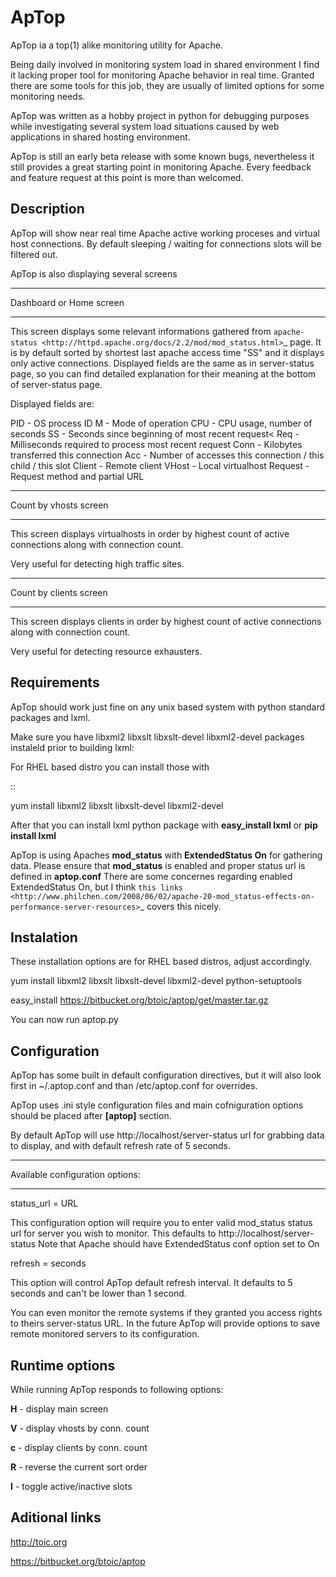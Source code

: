 ApTop
=====

ApTop ia a top(1) alike monitoring utility for Apache.

Being daily involved in monitoring system load in shared environment I find it lacking proper tool for monitoring Apache behavior in real time. Granted there are some tools for this job, they are usually of limited options for some monitoring needs.

ApTop was written as a hobby project in python for debugging purposes while investigating several system load situations caused by web applications in shared hosting environment.

ApTop is still an early beta release with some known bugs, nevertheless it still provides a great starting point in monitoring Apache. Every feedback and feature request at this point is more than welcomed.


Description
-----------

ApTop will show near real time Apache active working proceses and virtual host connections. By default sleeping / waiting for connections slots will be filtered out. 

ApTop is also displaying several screens 

************************
Dashboard or Home screen
************************

This screen displays some relevant informations gathered from `apache-status <http://httpd.apache.org/docs/2.2/mod/mod_status.html>`_ page.
It is by default sorted by shortest last apache access time "SS" and it displays only active connections. Displayed fields are the same as in server-status page, so you can find detailed explanation for their meaning at the bottom of server-status page.

Displayed fields are:

PID - OS process ID
M - Mode of operation
CPU - CPU usage, number of seconds
SS - Seconds since beginning of most recent request<
Req - Milliseconds required to process most recent request
Conn - Kilobytes transferred this connection
Acc - Number of accesses this connection / this child / this slot
Client - Remote client
VHost - Local virtualhost
Request - Request method and partial URL

**********************
Count by vhosts screen
**********************

This screen displays virtualhosts in order by highest count of active connections along with connection count.

Very useful for detecting high traffic sites.

***********************
Count by clients screen
***********************

This screen displays clients in order by highest count of active connections along with connection count.

Very useful for detecting resource exhausters.


Requirements
------------
ApTop should work just fine on any unix based system with python standard
packages and lxml.

Make sure you have libxml2 libxslt libxslt-devel libxml2-devel packages instaleld
prior to building lxml:

For RHEL based distro you can install those with

::

  yum install libxml2 libxslt libxslt-devel libxml2-devel

After that you can install lxml python package with **easy_install lxml** or **pip install lxml**

ApTop is using Apaches **mod_status** with **ExtendedStatus On** for gathering data.
Please ensure that **mod_status** is enabled and proper status url is defined in **aptop.conf**
There are some concernes regarding enabled ExtendedStatus On, but I think `this links <http://www.philchen.com/2008/06/02/apache-20-mod_status-effects-on-performance-server-resources>`_ covers this nicely.

Instalation
-----------

These installation options are for RHEL based distros, adjust accordingly.

yum install libxml2 libxslt libxslt-devel libxml2-devel python-setuptools

easy_install https://bitbucket.org/btoic/aptop/get/master.tar.gz

You can now run aptop.py

Configuration
-------------

ApTop has some built in default configuration directives, but it will also look first in ~/.aptop.conf and than /etc/aptop.conf for overrides.

ApTop uses .ini style configuration files and main cofniguration options should be
placed after **[aptop]** section.

By default ApTop will use http://localhost/server-status url for grabbing 
data to display, and with default refresh rate of 5 seconds.

********************************
Available configuration options:
********************************

 status_url = URL

This configuration option will require you to enter valid mod_status status url
for server you wish to monitor.
This defaults to http://localhost/server-status
Note that Apache should have ExtendedStatus conf option set to On

 refresh = seconds

This option will control ApTop default refresh interval. It defaults 
to 5 seconds and can't be lower than 1 second.

You can even monitor the remote systems if they granted you access rights to theirs server-status URL.
In the future ApTop will provide options to save remote monitored servers to its configuration.

Runtime options
---------------

While running ApTop responds to following options:

**H** - display main screen

**V** - display vhosts by conn. count

**c** - display clients by conn. count

**R** - reverse the current sort order

**I** - toggle active/inactive slots


Aditional links
---------------

http://toic.org

https://bitbucket.org/btoic/aptop